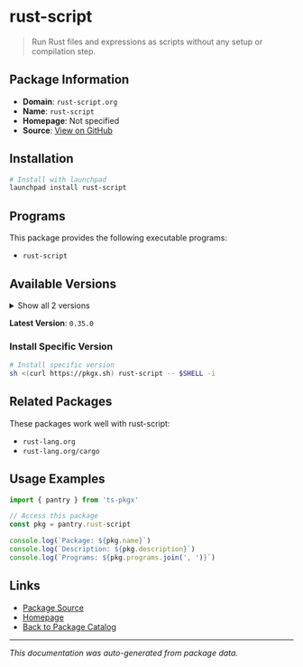 # rust-script

> Run Rust files and expressions as scripts without any setup or compilation step.

## Package Information

- **Domain**: `rust-script.org`
- **Name**: `rust-script`
- **Homepage**: Not specified
- **Source**: [View on GitHub](https://github.com/pkgxdev/pantry/tree/main/projects/rust-script.org/package.yml)

## Installation

```bash
# Install with launchpad
launchpad install rust-script
```

## Programs

This package provides the following executable programs:

- `rust-script`

## Available Versions

<details>
<summary>Show all 2 versions</summary>

- `0.35.0`, `0.34.0`

</details>

**Latest Version**: `0.35.0`

### Install Specific Version

```bash
# Install specific version
sh <(curl https://pkgx.sh) rust-script -- $SHELL -i
```

## Related Packages

These packages work well with rust-script:

- `rust-lang.org`
- `rust-lang.org/cargo`

## Usage Examples

```typescript
import { pantry } from 'ts-pkgx'

// Access this package
const pkg = pantry.rust-script

console.log(`Package: ${pkg.name}`)
console.log(`Description: ${pkg.description}`)
console.log(`Programs: ${pkg.programs.join(', ')}`)
```

## Links

- [Package Source](https://github.com/pkgxdev/pantry/tree/main/projects/rust-script.org/package.yml)
- [Homepage](#)
- [Back to Package Catalog](../package-catalog.md)

---

*This documentation was auto-generated from package data.*
